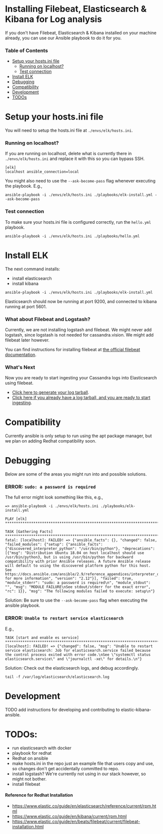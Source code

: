 # Installing Filebeat, Elasticsearch & Kibana for Log analysis
If you don't have Filebeat, Elasticsearch & Kibana installed on your machine already, you can use our Ansible playbook to do it for you.

### Table of Contents
- [Setup your hosts.ini file](#Setup-your-hostsini-file)
    - [Running on localhost?](#Running-on-localhost)
    - [Test connection](#Test-connection)
- [Install ELK](#Install-ELK)
- [Debugging](#Debugging)
- [Compatibility](#Compatibility)
- [Development](#development)
- [TODOs](#TODOs)

# Setup your hosts.ini file
You will need to setup the hosts.ini file at `./envs/elk/hosts.ini`.

### Running on localhost?
If you are running on localhost, delete what is currently there in `./envs/elk/hosts.ini` and replace it with this so you can bypass SSH.
```
[elk]
localhost ansible_connection=local	
```

You might also need to use the `--ask-become-pass` flag whenever executing the playbook. E.g., 

```
ansible-playbook -i ./envs/elk/hosts.ini ./playbooks/elk-install.yml --ask-become-pass
```

### Test connection
To make sure your hosts.ini file is configured correctly, run the `hello.yml` playbook.
```
ansible-playbook -i ./envs/elk/hosts.ini ./playbooks/hello.yml
```

# Install ELK
The next command installs:
- install elasticsearch
- install kibana

```
ansible-playbook -i ./envs/elk/hosts.ini ./playbooks/elk-install.yml
```

Elasticsearch should now be running at port 9200, and connected to kibana running at port 5601. 

### What about Filebeat and Logstash?
Currently, we are not installing logstash and filebeat. We might never add logstash, since logstash is not needed for cassandra.vision. We might add filebeat later however.

You can find instructions for installing filebeat at [the official filebeat documentation](https://www.elastic.co/guide/en/beats/filebeat/current/filebeat-installation-configuration.html).

### What's Next
Now you are ready to start ingesting your Cassandra logs into Elasticsearch using filebeat. 

- [Click here to generate your log tarball](../cassandra-analyzer/offline-log-collector/README.md).
- [Click here if you already have a log tarball, and you are ready to start ingesting](../cassandra-analyzer/offline-log-ingester/README.md).

# Compatibility
Currently ansible is only setup to run using the apt package manager, but we plan on adding Redhat compatibility soon. 

# Debugging
Below are some of the areas you might run into and possible solutions. 

### ERROR: `sudo: a password is required`
The full error might look something like this, e.g., 
```
=> ansible-playbook -i ./envs/elk/hosts.ini ./playbooks/elk-install.yml

PLAY [elk] *************************************************************************************************************************************************

TASK [Gathering Facts] *************************************************************************************************************************************
fatal: [localhost]: FAILED! => {"ansible_facts": {}, "changed": false, "failed_modules": {"setup": {"ansible_facts": {"discovered_interpreter_python": "/usr/bin/python"}, "deprecations": [{"msg": "Distribution Ubuntu 18.04 on host localhost should use /usr/bin/python3, but is using /usr/bin/python for backward compatibility with prior Ansible releases. A future Ansible release will default to using the discovered platform python for this host. See https://docs.ansible.com/ansible/2.9/reference_appendices/interpreter_discovery.html for more information", "version": "2.12"}], "failed": true, "module_stderr": "sudo: a password is required\n", "module_stdout": "", "msg": "MODULE FAILURE\nSee stdout/stderr for the exact error", "rc": 1}}, "msg": "The following modules failed to execute: setup\n"}
```

Solution: 
Be sure to use the `--ask-become-pass` flag when executing the ansible playbook.

### ERROR: `Unable to restart service elasticsearch`
E.g., 

```
TASK [start and enable es service] *************************************************************************************************************************fatal: [localhost]: FAILED! => {"changed": false, "msg": "Unable to restart service elasticsearch: Job for elasticsearch.service failed because the control process exited with error code.\nSee \"systemctl status elasticsearch.service\" and \"journalctl -xe\" for details.\n"}
```

Solution:
Check out the elasticsearch logs, and debug accordingly.
```
tail -f /var/log/elasticsearch/elasticsearch.log
```

# Development
TODO add instructions for developing and contributing to elastic-kibana-ansible.

# TODOs:
- run elasticsearch with docker
- playbook for redhat
- Redhat on ansible
- make hosts.ini in the repo just an example file that users copy and use, so changes don't get accidentally committed to repo.
- install logstash? We're currently not using in our stack however, so might not bother. 
- install filebeat

#### Reference for Redhat Installation

- https://www.elastic.co/guide/en/elasticsearch/reference/current/rpm.html
- https://www.elastic.co/guide/en/kibana/current/rpm.html
- https://www.elastic.co/guide/en/beats/filebeat/current/filebeat-installation.html
